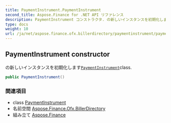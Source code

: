 ```yaml
---
title: PaymentInstrument.PaymentInstrument
second_title: Aspose.Finance for .NET API リファレンス
description: PaymentInstrument コンストラクタ. の新しいインスタンスを初期化しますPaymentInstrumentclass.
type: docs
weight: 10
url: /ja/net/aspose.finance.ofx.billerdirectory/paymentinstrument/paymentinstrument/
---
```

## PaymentInstrument constructor

の新しいインスタンスを初期化します[`PaymentInstrument`](../)class.

```csharp
public PaymentInstrument()
```

### 関連項目

* class [PaymentInstrument](../)
* 名前空間 [Aspose.Finance.Ofx.BillerDirectory](../../paymentinstrument/)
* 組み立て [Aspose.Finance](../../../)


